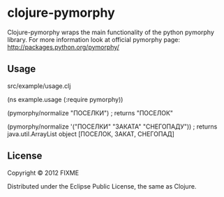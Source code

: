 # clojure-pymorphy

Clojure-pymorphy wraps the main functionality of the python pymorphy library.
For more information look at official pymorphy page: http://packages.python.org/pymorphy/

## Usage

src/example/usage.clj

(ns example.usage
  (:require pymorphy))

(pymorphy/normalize "ПОСЕЛКИ") ; returns "ПОСЕЛОК"

(pymorphy/normalize '("ПОСЕЛКИ" "ЗАКАТА" "СНЕГОПАДУ")) ; returns java.util.ArrayList object [ПОСЕЛОК, ЗАКАТ, СНЕГОПАД]

## License

Copyright © 2012 FIXME

Distributed under the Eclipse Public License, the same as Clojure.
